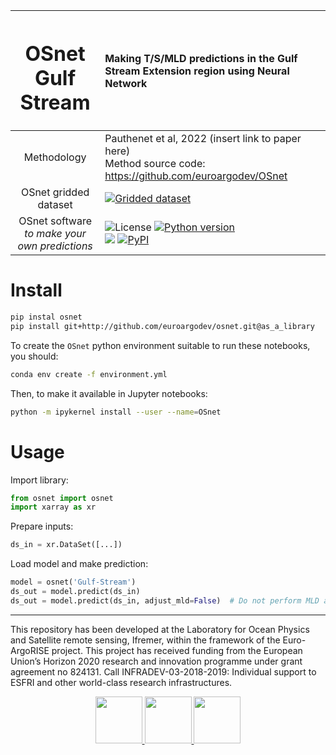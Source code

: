 |<h1>OSnet<br>Gulf Stream</h1>| Making T/S/MLD predictions in the Gulf Stream Extension region using Neural Network|
|:---------:|:-------|
|Methodology| Pauthenet et al, 2022 (insert link to paper here)<br>Method source code: https://github.com/euroargodev/OSnet|
|OSnet gridded dataset|[![Gridded dataset](https://zenodo.org/badge/DOI/10.5281/zenodo.6011144.svg)](https://doi.org/10.5281/zenodo.6011144)
|OSnet software<br><i>to make your own predictions</i>|![License](https://img.shields.io/github/license/euroargodev/argopy) [![Python version](https://img.shields.io/pypi/pyversions/argopy)](//pypi.org/project/argopy/)<br>[![](https://img.shields.io/github/release-date/euroargodev/osnet)](//github.com/euroargodev/osnet/releases) [![PyPI](https://img.shields.io/pypi/v/osnet)](//pypi.org/project/osnet/) |

# Install

```bash
pip instal osnet
pip install git+http://github.com/euroargodev/osnet.git@as_a_library
```

To create the ``OSnet`` python environment suitable to run these notebooks, you should:

```bash
conda env create -f environment.yml
```

Then, to make it available in Jupyter notebooks:

```bash
python -m ipykernel install --user --name=OSnet
```

# Usage

Import library:
```python
from osnet import osnet
import xarray as xr
```

Prepare inputs:
```python
ds_in = xr.DataSet([...])
```

Load model and make prediction:
```python
model = osnet('Gulf-Stream')
ds_out = model.predict(ds_in)
ds_out = model.predict(ds_in, adjust_mld=False)  # Do not perform MLD adjustment
```

***
This repository has been developed at the Laboratory for Ocean Physics and Satellite remote sensing, Ifremer, within the framework of the Euro-ArgoRISE project. This project has received funding from the European Union’s Horizon 2020 research and innovation programme under grant agreement no 824131. Call INFRADEV-03-2018-2019: Individual support to ESFRI and other world-class research infrastructures.

<p align="center">
<a href="https://www.euro-argo.eu/EU-Projects/Euro-Argo-RISE-2019-2022">
<img src="https://user-images.githubusercontent.com/59824937/146353317-56b3e70e-aed9-40e0-9212-3393d2e0ddd9.png" height="75"/>
</a>
<a href="https://www.umr-lops.fr">
<img src="https://user-images.githubusercontent.com/59824937/146353157-b45e9943-9643-45d0-bab5-80c22fc2d889.jpg" height="75"/>
</a>
<a href="https://wwz.ifremer.fr">
<img src="https://user-images.githubusercontent.com/59824937/146353099-bcd2bd4e-d310-4807-aee2-9cf24075f0c3.jpg" height="75"/>
</a>
</p>